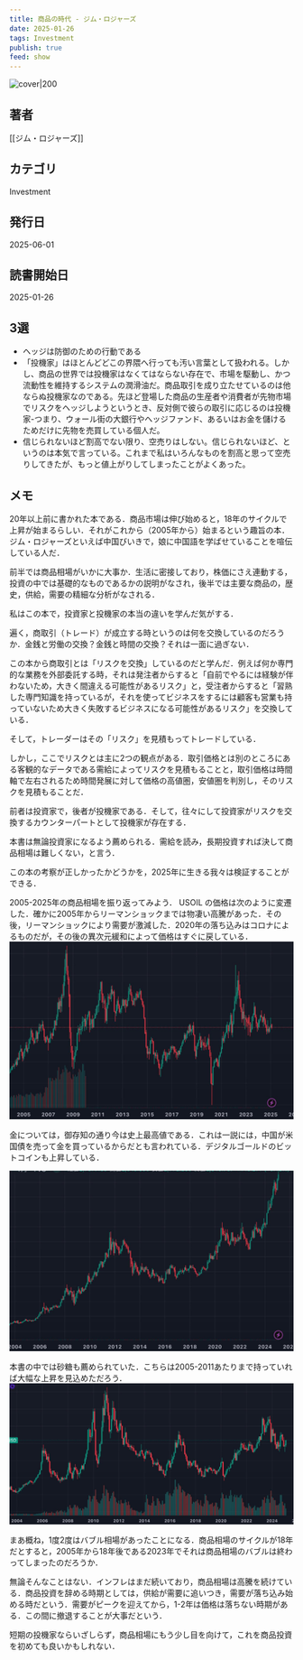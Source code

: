 ```yaml
---
title: 商品の時代 - ジム・ロジャーズ
date: 2025-01-26
tags: Investment
publish: true
feed: show
---
```

![cover|200](https://m.media-amazon.com/images/I/51D96FNWACL.jpg)
## 著者
[[ジム・ロジャーズ]]
## カテゴリ
Investment
## 発行日
2025-06-01
## 読書開始日
2025-01-26

## 3選
- ヘッジは防御のための行動である
- 「投機家」はほとんどどこの界隈へ行っても汚い言葉として扱われる。しかし、商品の世界では投機家はなくてはならない存在で、市場を駆動し、かつ流動性を維持するシステムの潤滑油だ。商品取引を成り立たせているのは他ならぬ投機家なのである。先ほど登場した商品の生産者や消費者が先物市場でリスクをヘッジしようというとき、反対側で彼らの取引に応じるのは投機家-つまり、ウォール街の大銀行やヘッジファンド、あるいはお金を儲けるためだけに先物を売買している個人だ。
- 信じられないほど割高でない限り、空売りはしない。信じられないほど、というのは本気で言っている。これまで私はいろんなものを割高と思って空売りしてきたが、もっと値上がりしてしまったことがよくあった。

## メモ

20年以上前に書かれた本である．商品市場は伸び始めると，18年のサイクルで上昇が始まるらしい．それがこれから（2005年から）始まるという趣旨の本．ジム・ロジャーズといえば中国びいきで，娘に中国語を学ばせていることを喧伝している人だ．

前半では商品相場がいかに大事か．生活に密接しており，株価にさえ連動する，投資の中では基礎的なものであるかの説明がなされ，後半では主要な商品の，歴史，供給，需要の精細な分析がなされる．

私はこの本で，投資家と投機家の本当の違いを学んだ気がする．

遍く，商取引（トレード）が成立する時というのは何を交換しているのだろうか．金銭と労働の交換？金銭と時間の交換？それは一面に過ぎない．

この本から商取引とは「リスクを交換」しているのだと学んだ．例えば何か専門的な業務を外部委託する時，それは発注者からすると「自前でやるには経験が伴わないため，大きく間違える可能性があるリスク」と，受注者からすると「習熟した専門知識を持っているが，それを使ってビジネスをするには顧客も営業も持っていないため大きく失敗するビジネスになる可能性があるリスク」を交換している．

そして，トレーダーはその「リスク」を見積もってトレードしている．

しかし，ここでリスクとは主に2つの観点がある．取引価格とは別のところにある客観的なデータである需給によってリスクを見積もることと，取引価格は時間軸で左右されるため時間発展に対して価格の高値圏，安値圏を判別し，そのリスクを見積もることだ．

前者は投資家で，後者が投機家である．そして，往々にして投資家がリスクを交換するカウンターパートとして投機家が存在する．

本書は無論投資家になるよう薦められる．需給を読み，長期投資すれば決して商品相場は難しくない，と言う．

この本の考察が正しかったかどうかを，2025年に生きる我々は検証することができる．

2005-2025年の商品相場を振り返ってみよう．
USOIL の価格は次のように変遷した．確かに2005年からリーマンショックまでは物凄い高騰があった．その後，リーマンショックにより需要が激減した．2020年の落ち込みはコロナによるものだが，その後の異次元緩和によって価格はすぐに戻している．
![](../../assets/img/Public/商品の時代%20-%20ジム・ロジャーズ-20250220133847226.jpg)

金については，御存知の通り今は史上最高値である．これは一説には，中国が米国債を売って金を買っているからだとも言われている．デジタルゴールドのビットコインも上昇している．

![](../../assets/img/Public/商品の時代%20-%20ジム・ロジャーズ-20250220134129321.jpg)

本書の中では砂糖も薦められていた．こちらは2005-2011あたりまで持っていれば大幅な上昇を見込めただろう．
![](../../assets/img/Public/商品の時代%20-%20ジム・ロジャーズ-20250220134612367.jpg)


まあ概ね，1度2度はバブル相場があったことになる．商品相場のサイクルが18年だとすると，2005年から18年後である2023年でそれは商品相場のバブルは終わってしまったのだろうか．

無論そんなことはない．インフレはまだ続いており，商品相場は高騰を続けている．商品投資を辞める時期としては，供給が需要に追いつき，需要が落ち込み始める時だという．需要がピークを迎えてから，1-2年は価格は落ちない時期がある．この間に撤退することが大事だという．

短期の投機家ならいざしらず，商品相場にもう少し目を向けて，これを商品投資を初めても良いかもしれない．
